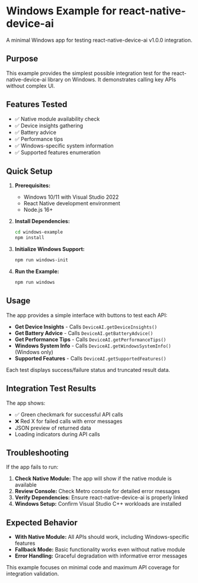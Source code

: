# Windows Example for react-native-device-ai

A minimal Windows app for testing react-native-device-ai v1.0.0 integration.

## Purpose

This example provides the simplest possible integration test for the react-native-device-ai library on Windows. It demonstrates calling key APIs without complex UI.

## Features Tested

- ✅ Native module availability check
- ✅ Device insights gathering
- ✅ Battery advice
- ✅ Performance tips
- ✅ Windows-specific system information
- ✅ Supported features enumeration

## Quick Setup

1. **Prerequisites:**
   - Windows 10/11 with Visual Studio 2022
   - React Native development environment
   - Node.js 16+ 

2. **Install Dependencies:**
   ```bash
   cd windows-example
   npm install
   ```

3. **Initialize Windows Support:**
   ```bash
   npm run windows-init
   ```

4. **Run the Example:**
   ```bash
   npm run windows
   ```

## Usage

The app provides a simple interface with buttons to test each API:

- **Get Device Insights** - Calls `DeviceAI.getDeviceInsights()`
- **Get Battery Advice** - Calls `DeviceAI.getBatteryAdvice()`
- **Get Performance Tips** - Calls `DeviceAI.getPerformanceTips()`
- **Windows System Info** - Calls `DeviceAI.getWindowsSystemInfo()` (Windows only)
- **Supported Features** - Calls `DeviceAI.getSupportedFeatures()`

Each test displays success/failure status and truncated result data.

## Integration Test Results

The app shows:
- ✅ Green checkmark for successful API calls
- ❌ Red X for failed calls with error messages
- JSON preview of returned data
- Loading indicators during API calls

## Troubleshooting

If the app fails to run:

1. **Check Native Module:** The app will show if the native module is available
2. **Review Console:** Check Metro console for detailed error messages
3. **Verify Dependencies:** Ensure react-native-device-ai is properly linked
4. **Windows Setup:** Confirm Visual Studio C++ workloads are installed

## Expected Behavior

- **With Native Module:** All APIs should work, including Windows-specific features
- **Fallback Mode:** Basic functionality works even without native module
- **Error Handling:** Graceful degradation with informative error messages

This example focuses on minimal code and maximum API coverage for integration validation.